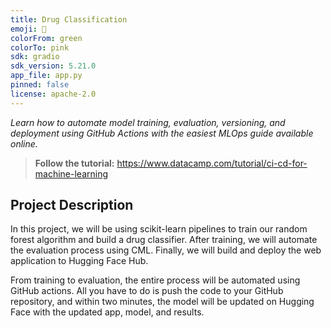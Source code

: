 ```yaml
---
title: Drug Classification
emoji: 🦀
colorFrom: green
colorTo: pink
sdk: gradio
sdk_version: 5.21.0
app_file: app.py
pinned: false
license: apache-2.0
---
```


*Learn how to automate model training, evaluation, versioning, and deployment using GitHub Actions with the easiest MLOps guide available online.*

> **Follow the tutorial:** https://www.datacamp.com/tutorial/ci-cd-for-machine-learning

## Project Description
In this project, we will be using scikit-learn pipelines to train our random forest algorithm and build a drug classifier. After training, we will automate the evaluation process using CML. Finally, we will build and deploy the web application to Hugging Face Hub. 

From training to evaluation, the entire process will be automated using GitHub actions. All you have to do is push the code to your GitHub repository, and within two minutes, the model will be updated on Hugging Face with the updated app, model, and results.

